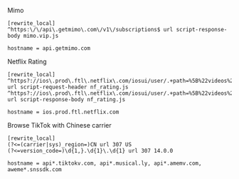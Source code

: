 Mimo

    [rewrite_local]
    ^https:\/\/api\.getmimo\.com\/v1\/subscriptions$ url script-response-body mimo.vip.js
    
    hostname = api.getmimo.com
    
Netflix Rating

    [rewrite_local]
    ^https?://ios\.prod\.ftl\.netflix\.com/iosui/user/.+path=%5B%22videos%22%2C%\d+%22%2C%22summary%22%5D url script-request-header nf_rating.js
    ^https?://ios\.prod\.ftl\.netflix\.com/iosui/user/.+path=%5B%22videos%22%2C%\d+%22%2C%22summary%22%5D url script-response-body nf_rating.js
    
    hostname = ios.prod.ftl.netflix.com

Browse TikTok with Chinese carrier

    [rewrite_local]
    (?<=(carrier|sys)_region=)CN url 307 US
    (?<=version_code=)\d{1,}.\d{1}\.\d{1} url 307 14.0.0
    
    hostname = api*.tiktokv.com, api*.musical.ly, api*.amemv.com, aweme*.snssdk.com